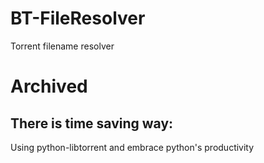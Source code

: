 # BT-FileResolver

Torrent filename resolver

# Archived

## There is time saving way:

Using python-libtorrent and embrace python's productivity
